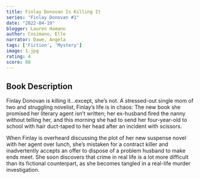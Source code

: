 ```yaml
---
title: Finlay Donovan Is Killing It
series: "Finlay Donovan #1"
date: "2022-04-19"
blogger: Lauren Hamann
author: Cosimano, Elle
narrator: Dawe, Angela
tags: ['Fiction', 'Mystery']
image: 1.jpg
rating: 4
score: 88
---
```




## Book Description

Finlay Donovan is killing it...except, she’s not. A stressed-out single mom of two and struggling novelist, Finlay’s life is in chaos: The new book she promised her literary agent isn’t written; her ex-husband fired the nanny without telling her, and this morning she had to send her four-year-old to school with hair duct-taped to her head after an incident with scissors.

When Finlay is overheard discussing the plot of her new suspense novel with her agent over lunch, she’s mistaken for a contract killer and inadvertently accepts an offer to dispose of a problem husband to make ends meet. She soon discovers that crime in real life is a lot more difficult than its fictional counterpart, as she becomes tangled in a real-life murder investigation.